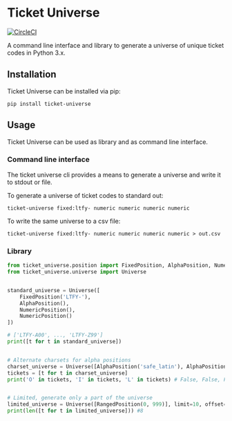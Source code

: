 # Ticket Universe

[![CircleCI](https://circleci.com/gh/lotify/ticket_universe/tree/master.svg?style=svg)](https://circleci.com/gh/lotify/ticket_universe/tree/master)

A command line interface and library to generate a universe of unique ticket codes in Python 3.x.

## Installation
Ticket Universe can be installed via pip:

`pip install ticket-universe`

## Usage
Ticket Universe can be used as library and as command line interface.

### Command line interface
The ticket universe cli provides a means to generate a universe and write
it to stdout or file.

To generate a universe of ticket codes to standard out:

`ticket-universe fixed:ltfy- numeric numeric numeric numeric`

To write the same universe to a csv file:

`ticket-universe fixed:ltfy- numeric numeric numeric numeric > out.csv`


### Library
```python
from ticket_universe.position import FixedPosition, AlphaPosition, NumericPosition, RangedPosition
from ticket_universe.universe import Universe


standard_universe = Universe([
    FixedPosition('LTFY-'),
    AlphaPosition(),
    NumericPosition(),
    NumericPosition()
])

# ['LTFY-A00', ..., 'LTFY-Z99']
print([t for t in standard_universe])


# Alternate charsets for alpha positions
charset_universe = Universe([AlphaPosition('safe_latin'), AlphaPosition('safe_latin')])
tickets = [t for t in charset_universe]
print('O' in tickets, 'I' in tickets, 'L' in tickets) # False, False, False


# Limited, generate only a part of the universe
limited_universe = Universe([RangedPosition(0, 999)], limit=10, offset=2)
print(len([t for t in limited_universe])) #8
```
